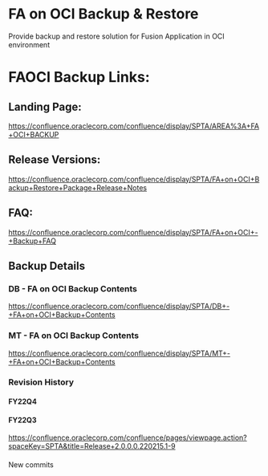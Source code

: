 # FA on OCI Backup & Restore 
Provide backup and restore solution for Fusion Application in OCI environment

# FAOCI Backup Links:

## Landing Page: 
https://confluence.oraclecorp.com/confluence/display/SPTA/AREA%3A+FA+OCI+BACKUP

## Release Versions:
https://confluence.oraclecorp.com/confluence/display/SPTA/FA+on+OCI+Backup+Restore+Package+Release+Notes

## FAQ: 
https://confluence.oraclecorp.com/confluence/display/SPTA/FA+on+OCI+-+Backup+FAQ

## Backup Details
### DB - FA on OCI Backup Contents
https://confluence.oraclecorp.com/confluence/display/SPTA/DB+-+FA+on+OCI+Backup+Contents

### MT - FA on OCI Backup Contents
https://confluence.oraclecorp.com/confluence/display/SPTA/MT+-+FA+on+OCI+Backup+Contents

### Revision History
#### FY22Q4

#### FY22Q3
https://confluence.oraclecorp.com/confluence/pages/viewpage.action?spaceKey=SPTA&title=Release+2.0.0.0.220215.1-9

#### 
New commits 
